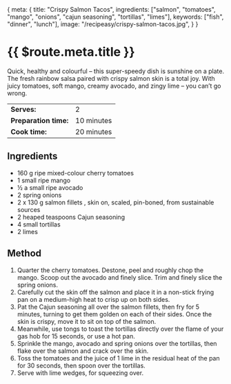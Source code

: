 <route>
{
  meta: {
    title: "Crispy Salmon Tacos",
    ingredients: ["salmon", "tomatoes", "mango", "onions", "cajun seasoning", "tortillas", "limes"],
    keywords: ["fish", "dinner", "lunch"],
    image: "/recipeasy/crispy-salmon-tacos.jpg",
  }
}
</route>

<Layout>

<RecipeImage :src="$route.meta.image" :alt="$route.meta.title" />

<RecipeChips :chips="$route.meta.keywords" />

# {{ $route.meta.title }}

Quick, healthy and colourful – this super-speedy dish is sunshine on a plate. The fresh rainbow salsa paired with crispy salmon skin is a total joy. With juicy tomatoes, soft mango, creamy avocado, and zingy lime – you can’t go wrong.

|                       |            |
| --------------------- | ---------- |
| **Serves:**           | 2          |
| **Preparation time:** | 10 minutes |
| **Cook time:**        | 20 minutes |

## Ingredients

- 160 g ripe mixed-colour cherry tomatoes
- 1 small ripe mango
- ½ a small ripe avocado
- 2 spring onions
- 2 x 130 g salmon fillets , skin on, scaled, pin-boned, from sustainable sources
- 2 heaped teaspoons Cajun seasoning
- 4 small tortillas
- 2 limes

## Method

1. Quarter the cherry tomatoes. Destone, peel and roughly chop the mango. Scoop out the avocado and finely slice. Trim and finely slice the spring onions.
2. Carefully cut the skin off the salmon and place it in a non-stick frying pan on a medium-high heat to crisp up on both sides.
3. Pat the Cajun seasoning all over the salmon fillets, then fry for 5 minutes, turning to get them golden on each of their sides. Once the skin is crispy, move it to sit on top of the salmon.
4. Meanwhile, use tongs to toast the tortillas directly over the flame of your gas hob for 15 seconds, or use a hot pan.
5. Sprinkle the mango, avocado and spring onions over the tortillas, then flake over the salmon and crack over the skin.
6. Toss the tomatoes and the juice of 1 lime in the residual heat of the pan for 30 seconds, then spoon over the tortillas.
7. Serve with lime wedges, for squeezing over.

</Layout>
